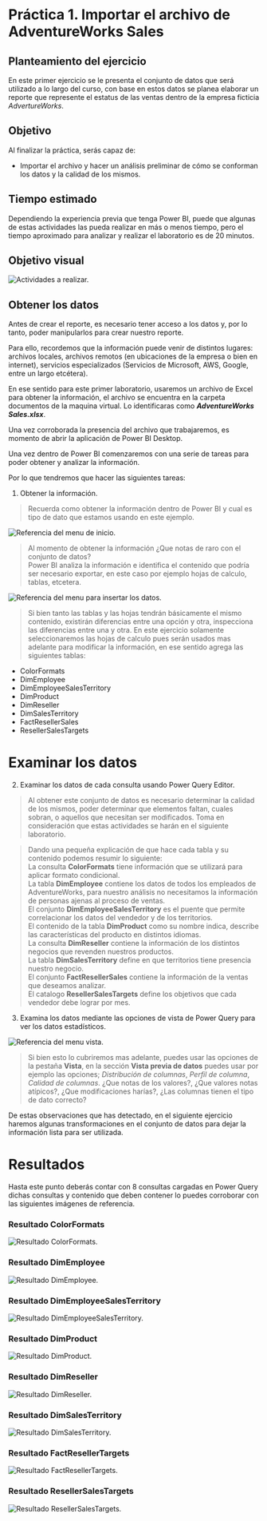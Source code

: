 # Práctica 1. Importar el archivo de AdventureWorks Sales 

## Planteamiento del ejercicio

En este primer ejercicio se le presenta el conjunto de datos que será utilizado a lo largo del curso, con base en estos datos se planea elaborar un reporte que represente el estatus de las ventas dentro de la empresa ficticia *AdvertureWorks*.

## Objetivo
Al finalizar la práctica, serás capaz de:
- Importar el archivo y hacer un análisis preliminar de cómo se conforman los datos y la calidad de los mismos.

## Tiempo estimado

Dependiendo la experiencia previa que tenga Power BI, puede que algunas de estas actividades las pueda realizar en más o menos tiempo, pero el tiempo aproximado para analizar y realizar el laboratorio es de 20 minutos.

## Objetivo visual

![Actividades a realizar.](./imgs/Diagrama%20Ejercicio%201.png)

## Obtener los datos

Antes de crear el reporte, es necesario tener acceso a los datos y, por lo tanto, poder manipularlos para crear nuestro reporte.

Para ello, recordemos que la información puede venir de distintos lugares: archivos locales, archivos remotos (en ubicaciones de la empresa o bien en internet), servicios especializados (Servicios de Microsoft, AWS, Google, entre un largo etcétera).

En ese sentido para este primer laboratorio, usaremos un archivo de Excel para obtener la información, el archivo se encuentra en la carpeta documentos de la maquina virtual. Lo identificaras como _**AdventureWorks Sales.xlsx**_.

Una vez corroborada la presencia del archivo que trabajaremos, es momento de abrir la aplicación de Power BI Desktop.

Una vez dentro de Power BI comenzaremos con una serie de tareas para poder obtener y analizar la información. 

Por lo que tendremos que hacer las siguientes tareas:

1. Obtener la información.

> Recuerda como obtener la información dentro de Power BI y cual es tipo de dato que estamos usando en este ejemplo.

![Referencia del menu de inicio.](./imgs/Lab-11.png)

>Al momento de obtener la información ¿Que notas de raro con el conjunto de datos?  
Power BI analiza la información e identifica el contenido que podría ser necesario exportar, en este caso por ejemplo hojas de calculo, tablas, etcetera.

![Referencia del menu para insertar los datos.](./imgs/Lab-12.png)


> Si bien tanto las tablas y las hojas tendrán básicamente el mismo contenido, existirán diferencias entre una opción y otra, inspecciona las diferencias entre una y otra. En este ejercicio solamente seleccionaremos las hojas de calculo pues serán usados mas adelante para modificar la información, en ese sentido agrega las siguientes tablas:

- ColorFormats
- DimEmployee
- DimEmployeeSalesTerritory
- DimProduct
- DimReseller
- DimSalesTerritory
- FactResellerSales
- ResellerSalesTargets

# Examinar los datos

2. Examinar los datos de cada consulta usando Power Query Editor.

> Al obtener este conjunto de datos es necesario determinar la calidad de los mismos, poder determinar que elementos faltan, cuales sobran, o aquellos que necesitan ser modificados. Toma en consideración que estas actividades se harán en el siguiente laboratorio.

> Dando una pequeña explicación de que hace cada tabla y su contenido podemos resumir lo siguiente:  
La consulta **ColorFormats** tiene información que se utilizará para aplicar formato condicional.  
La tabla **DimEmployee** contiene los datos de todos los empleados de AdventureWorks, para nuestro análisis no necesitamos la información de personas ajenas al proceso de ventas.  
El conjunto **DimEmployeeSalesTerritory** es el puente que permite correlacionar los datos del vendedor y de los territorios.  
El contenido de la tabla **DimProduct** como su nombre indica, describe las características del producto en distintos idiomas.  
La consulta  **DimReseller** contiene la información de los distintos negocios que revenden nuestros productos.  
La tabla **DimSalesTerritory** define en que territorios tiene presencia nuestro negocio.  
El conjunto **FactResellerSales** contiene la información de la ventas que deseamos analizar.  
El catalogo **ResellerSalesTargets** define los objetivos que cada vendedor debe lograr por mes.    


3. Examina los datos mediante las opciones de vista de Power Query para ver los datos estadísticos.

![Referencia del menu vista.](./imgs/Lab-13.png)

> Si bien esto lo cubriremos mas adelante, puedes usar las opciones de la pestaña **Vista**, en la sección **Vista previa de datos** puedes usar por ejemplo las opciones; _Distribución de columnas_, _Perfil de columna_, _Calidad de columnas_. ¿Que notas de los valores?, ¿Que valores notas atípicos?, ¿Que modificaciones harías?, ¿Las columnas tienen el tipo de dato correcto?

De estas observaciones que has detectado, en el siguiente ejercicio haremos algunas transformaciones en el conjunto de datos para dejar la información lista para ser utilizada.

# Resultados

Hasta este punto deberás contar con 8 consultas cargadas en Power Query dichas consultas y contenido que deben contener lo puedes corroborar con las siguientes imágenes de referencia.

### Resultado ColorFormats
![Resultado ColorFormats.](./imgs/Lab-14.png)
### Resultado DimEmployee
![Resultado DimEmployee.](./imgs/Lab-15.png)
### Resultado DimEmployeeSalesTerritory
![Resultado DimEmployeeSalesTerritory.](./imgs/Lab-16.png)
### Resultado DimProduct
![Resultado DimProduct.](./imgs/Lab-17.png)
### Resultado DimReseller
![Resultado DimReseller.](./imgs/Lab-18.png)
### Resultado DimSalesTerritory
![Resultado DimSalesTerritory.](./imgs/Lab-19.png)
### Resultado FactResellerTargets
![Resultado FactResellerTargets.](./imgs/Lab-110.png)
### Resultado ResellerSalesTargets
![Resultado ResellerSalesTargets.](./imgs/Lab-111.png)
